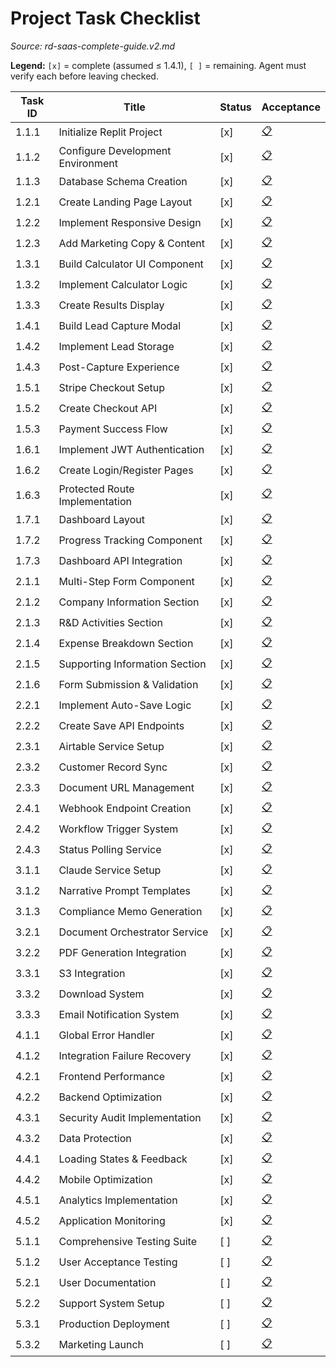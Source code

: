 # Project Task Checklist

_Source: rd-saas-complete-guide.v2.md_

**Legend:** `[x]` = complete (assumed ≤ 1.4.1), `[ ]` = remaining. Agent must verify each before leaving checked.

| Task ID | Title | Status | Acceptance |
|---|---|---|---|
| 1.1.1 | Initialize Replit Project | [x] | [📋](./acceptance/1.1.1.md) |
| 1.1.2 | Configure Development Environment | [x] | [📋](./acceptance/1.1.2.md) |
| 1.1.3 | Database Schema Creation | [x] | [📋](./acceptance/1.1.3.md) |
| 1.2.1 | Create Landing Page Layout | [x] | [📋](./acceptance/1.2.1.md) |
| 1.2.2 | Implement Responsive Design | [x] | [📋](./acceptance/1.2.2.md) |
| 1.2.3 | Add Marketing Copy & Content | [x] | [📋](./acceptance/1.2.3.md) |
| 1.3.1 | Build Calculator UI Component | [x] | [📋](./acceptance/1.3.1.md) |
| 1.3.2 | Implement Calculator Logic | [x] | [📋](./acceptance/1.3.2.md) |
| 1.3.3 | Create Results Display | [x] | [📋](./acceptance/1.3.3.md) |
| 1.4.1 | Build Lead Capture Modal | [x] | [📋](./acceptance/1.4.1.md) |
| 1.4.2 | Implement Lead Storage | [x] | [📋](./acceptance/1.4.2.md) |
| 1.4.3 | Post-Capture Experience | [x] | [📋](./acceptance/1.4.3.md) |
| 1.5.1 | Stripe Checkout Setup | [x] | [📋](./acceptance/1.5.1.md) |
| 1.5.2 | Create Checkout API | [x] | [📋](./acceptance/1.5.2.md) |
| 1.5.3 | Payment Success Flow | [x] | [📋](./acceptance/1.5.3.md) |
| 1.6.1 | Implement JWT Authentication | [x] | [📋](./acceptance/1.6.1.md) |
| 1.6.2 | Create Login/Register Pages | [x] | [📋](./acceptance/1.6.2.md) |
| 1.6.3 | Protected Route Implementation | [x] | [📋](./acceptance/1.6.3.md) |
| 1.7.1 | Dashboard Layout | [x] | [📋](./acceptance/1.7.1.md) |
| 1.7.2 | Progress Tracking Component | [x] | [📋](./acceptance/1.7.2.md) |
| 1.7.3 | Dashboard API Integration | [x] | [📋](./acceptance/1.7.3.md) |
| 2.1.1 | Multi-Step Form Component | [x] | [📋](./acceptance/2.1.1.md) |
| 2.1.2 | Company Information Section | [x] | [📋](./acceptance/2.1.2.md) |
| 2.1.3 | R&D Activities Section | [x] | [📋](./acceptance/2.1.3.md) |
| 2.1.4 | Expense Breakdown Section | [x] | [📋](./acceptance/2.1.4.md) |
| 2.1.5 | Supporting Information Section | [x] | [📋](./acceptance/2.1.5.md) |
| 2.1.6 | Form Submission & Validation | [x] | [📋](./acceptance/2.1.6.md) |
| 2.2.1 | Implement Auto-Save Logic | [x] | [📋](./acceptance/2.2.1.md) |
| 2.2.2 | Create Save API Endpoints | [x] | [📋](./acceptance/2.2.2.md) |
| 2.3.1 | Airtable Service Setup | [x] | [📋](./acceptance/2.3.1.md) |
| 2.3.2 | Customer Record Sync | [x] | [📋](./acceptance/2.3.2.md) |
| 2.3.3 | Document URL Management | [x] | [📋](./acceptance/2.3.3.md) |
| 2.4.1 | Webhook Endpoint Creation | [x] | [📋](./acceptance/2.4.1.md) |
| 2.4.2 | Workflow Trigger System | [x] | [📋](./acceptance/2.4.2.md) |
| 2.4.3 | Status Polling Service | [x] | [📋](./acceptance/2.4.3.md) |
| 3.1.1 | Claude Service Setup | [x] | [📋](./acceptance/3.1.1.md) |
| 3.1.2 | Narrative Prompt Templates | [x] | [📋](./acceptance/3.1.2.md) |
| 3.1.3 | Compliance Memo Generation | [x] | [📋](./acceptance/3.1.3.md) |
| 3.2.1 | Document Orchestrator Service | [x] | [📋](./acceptance/3.2.1.md) |
| 3.2.2 | PDF Generation Integration | [x] | [📋](./acceptance/3.2.2.md) |
| 3.3.1 | S3 Integration | [x] | [📋](./acceptance/3.3.1.md) |
| 3.3.2 | Download System | [x] | [📋](./acceptance/3.3.2.md) |
| 3.3.3 | Email Notification System | [x] | [📋](./acceptance/3.3.3.md) |
| 4.1.1 | Global Error Handler | [x] | [📋](./acceptance/4.1.1.md) |
| 4.1.2 | Integration Failure Recovery | [x] | [📋](./acceptance/4.1.2.md) |
| 4.2.1 | Frontend Performance | [x] | [📋](./acceptance/4.2.1.md) |
| 4.2.2 | Backend Optimization | [x] | [📋](./acceptance/4.2.2.md) |
| 4.3.1 | Security Audit Implementation | [x] | [📋](./acceptance/4.3.1.md) |
| 4.3.2 | Data Protection | [x] | [📋](./acceptance/4.3.2.md) |
| 4.4.1 | Loading States & Feedback | [x] | [📋](./acceptance/4.4.1.md) |
| 4.4.2 | Mobile Optimization | [x] | [📋](./acceptance/4.4.2.md) |
| 4.5.1 | Analytics Implementation | [x] | [📋](./acceptance/4.5.1.md) |
| 4.5.2 | Application Monitoring | [x] | [📋](./acceptance/4.5.2.md) |
| 5.1.1 | Comprehensive Testing Suite | [ ] | [📋](./acceptance/5.1.1.md) |
| 5.1.2 | User Acceptance Testing | [ ] | [📋](./acceptance/5.1.2.md) |
| 5.2.1 | User Documentation | [ ] | [📋](./acceptance/5.2.1.md) |
| 5.2.2 | Support System Setup | [ ] | [📋](./acceptance/5.2.2.md) |
| 5.3.1 | Production Deployment | [ ] | [📋](./acceptance/5.3.1.md) |
| 5.3.2 | Marketing Launch | [ ] | [📋](./acceptance/5.3.2.md) |
